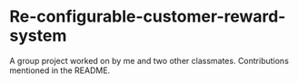 # Re-configurable-customer-reward-system
A group project worked on by me and two other classmates. Contributions mentioned in the README.
